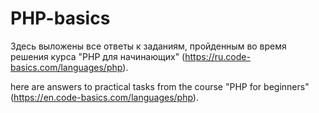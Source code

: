 # PHP-basics

Здесь выложены все ответы к заданиям, пройденным во время решения курса "PHP для начинающих" (https://ru.code-basics.com/languages/php).

here are answers to practical tasks from the course "PHP for beginners" (https://en.code-basics.com/languages/php).
